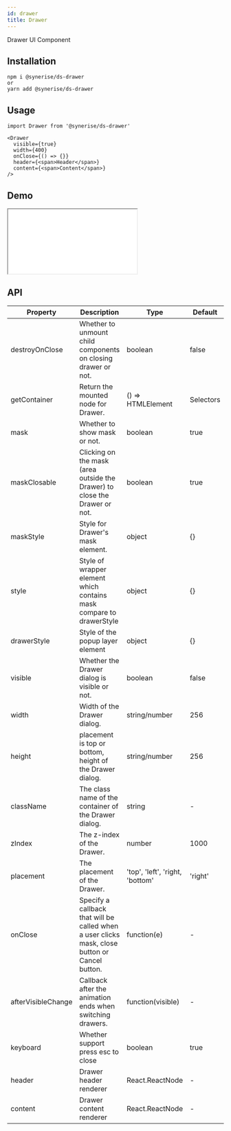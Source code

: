 ```yaml
---
id: drawer
title: Drawer
---
```


Drawer UI Component

## Installation

```
npm i @synerise/ds-drawer
or
yarn add @synerise/ds-drawer
```

## Usage

```
import Drawer from '@synerise/ds-drawer'

<Drawer
  visible={true}
  width={400}
  onClose={() => {}}
  header={<span>Header</span>}
  content={<span>Content</span>}
/>

```

## Demo

<iframe src="/storybook-static/iframe.html?id=components-drawer--default"></iframe>

## API

| Property           | Description                                                                                    | Type                            | Default   |
| ------------------ | ---------------------------------------------------------------------------------------------- | ------------------------------- | --------- |
| destroyOnClose     | Whether to unmount child components on closing drawer or not.                                  | boolean                         | false     |
| getContainer       | Return the mounted node for Drawer.                                                            | () => HTMLElement               | Selectors |
| mask               | Whether to show mask or not.                                                                   | boolean                         | true      |
| maskClosable       | Clicking on the mask (area outside the Drawer) to close the Drawer or not.                     | boolean                         | true      |
| maskStyle          | Style for Drawer's mask element.                                                               | object                          | {}        |
| style              | Style of wrapper element which contains mask compare to drawerStyle                            | object                          | {}        |
| drawerStyle        | Style of the popup layer element                                                               | object                          | {}        |
| visible            | Whether the Drawer dialog is visible or not.                                                   | boolean                         | false     |
| width              | Width of the Drawer dialog.                                                                    | string/number                   | 256       |
| height             | placement is top or bottom, height of the Drawer dialog.                                       | string/number                   | 256       |
| className          | The class name of the container of the Drawer dialog.                                          | string                          | -         |
| zIndex             | The z-index of the Drawer.                                                                     | number                          | 1000      |
| placement          | The placement of the Drawer.                                                                   | 'top', 'left', 'right, 'bottom' | 'right'   |
| onClose            | Specify a callback that will be called when a user clicks mask, close button or Cancel button. | function(e)                     | -         |
| afterVisibleChange | Callback after the animation ends when switching drawers.                                      | function(visible)               | -         |
| keyboard           | Whether support press esc to close                                                             | boolean                         | true      |
| header             | Drawer header renderer                                                                         | React.ReactNode                 | -         |
| content            | Drawer content renderer                                                                        | React.ReactNode                 | -         |
